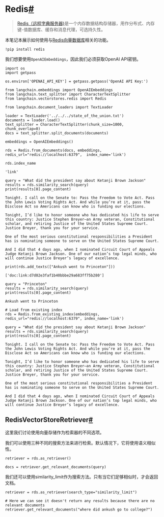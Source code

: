 

Redis[#](#redis "Permalink to this headline")
=============================================

> 
> [Redis（远程字典服务器)](https://en.wikipedia.org/wiki/Redis)是一个内存数据结构存储器，用作分布式、内存键-值数据库、缓存和消息代理，可选持久性。
> 
> 
> 

本笔记本展示如何使用与[Redis向量数据库](https://redis.com/solutions/use-cases/vector-database/)相关的功能。

```
!pip install redis

```

我们想要使用`OpenAIEmbeddings`，因此我们必须获取OpenAI API密钥。

```
import os
import getpass

os.environ['OPENAI_API_KEY'] = getpass.getpass('OpenAI API Key:')

```

```
from langchain.embeddings import OpenAIEmbeddings
from langchain.text_splitter import CharacterTextSplitter
from langchain.vectorstores.redis import Redis

```

```
from langchain.document_loaders import TextLoader

loader = TextLoader('../../../state_of_the_union.txt')
documents = loader.load()
text_splitter = CharacterTextSplitter(chunk_size=1000, chunk_overlap=0)
docs = text_splitter.split_documents(documents)

embeddings = OpenAIEmbeddings()

```

```
rds = Redis.from_documents(docs, embeddings, redis_url="redis://localhost:6379",  index_name='link')

```

```
rds.index_name

```

```
'link'

```

```
query = "What did the president say about Ketanji Brown Jackson"
results = rds.similarity_search(query)
print(results[0].page_content)

```

```
Tonight. I call on the Senate to: Pass the Freedom to Vote Act. Pass the John Lewis Voting Rights Act. And while you’re at it, pass the Disclose Act so Americans can know who is funding our elections. 

Tonight, I’d like to honor someone who has dedicated his life to serve this country: Justice Stephen Breyer—an Army veteran, Constitutional scholar, and retiring Justice of the United States Supreme Court. Justice Breyer, thank you for your service. 

One of the most serious constitutional responsibilities a President has is nominating someone to serve on the United States Supreme Court. 

And I did that 4 days ago, when I nominated Circuit Court of Appeals Judge Ketanji Brown Jackson. One of our nation’s top legal minds, who will continue Justice Breyer’s legacy of excellence.

```

```
print(rds.add_texts(["Ankush went to Princeton"]))

```

```
['doc:link:d7d02e3faf1b40bbbe29a683ff75b280']

```

```
query = "Princeton"
results = rds.similarity_search(query)
print(results[0].page_content)

```

```
Ankush went to Princeton

```

```
# Load from existing index
rds = Redis.from_existing_index(embeddings, redis_url="redis://localhost:6379", index_name='link')

query = "What did the president say about Ketanji Brown Jackson"
results = rds.similarity_search(query)
print(results[0].page_content)

```

```
Tonight. I call on the Senate to: Pass the Freedom to Vote Act. Pass the John Lewis Voting Rights Act. And while you’re at it, pass the Disclose Act so Americans can know who is funding our elections. 

Tonight, I’d like to honor someone who has dedicated his life to serve this country: Justice Stephen Breyer—an Army veteran, Constitutional scholar, and retiring Justice of the United States Supreme Court. Justice Breyer, thank you for your service. 

One of the most serious constitutional responsibilities a President has is nominating someone to serve on the United States Supreme Court. 

And I did that 4 days ago, when I nominated Circuit Court of Appeals Judge Ketanji Brown Jackson. One of our nation’s top legal minds, who will continue Justice Breyer’s legacy of excellence.

```

RedisVectorStoreRetriever[#](#redisvectorstoreretriever "Permalink to this headline")
-------------------------------------------------------------------------------------

这里我们讨论使用向量存储作为检索器的不同选项。

我们可以使用三种不同的搜索方法来进行检索。默认情况下，它将使用语义相似性。

```
retriever = rds.as_retriever()

```

```
docs = retriever.get_relevant_documents(query)

```

我们还可以使用similarity_limit作为搜索方法。只有当它们足够相似时，才会返回文档。

```
retriever = rds.as_retriever(search_type="similarity_limit")

```

```
# Here we can see it doesn't return any results because there are no relevant documents
retriever.get_relevant_documents("where did ankush go to college?")

```

